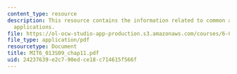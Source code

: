 ```yaml
---
content_type: resource
description: This resource contains the information related to common antennas and
  applications.
file: https://ol-ocw-studio-app-production.s3.amazonaws.com/courses/6-013-electromagnetics-and-applications-spring-2009/24237639e2c790edce18c714615f566f_MIT6_013S09_chap11.pdf
file_type: application/pdf
resourcetype: Document
title: MIT6_013S09_chap11.pdf
uid: 24237639-e2c7-90ed-ce18-c714615f566f
---
```

